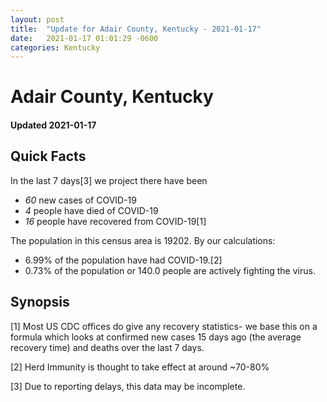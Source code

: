 ```yaml
---
layout: post
title:  "Update for Adair County, Kentucky - 2021-01-17"
date:   2021-01-17 01:01:29 -0600
categories: Kentucky
---
```


# Adair County, Kentucky
#### Updated 2021-01-17

## Quick Facts

In the last 7 days[3] we project there have been
- *60* new cases of COVID-19
- *4* people have died of COVID-19
- *16* people have recovered from COVID-19[1]

The population in this census area is 19202. By our calculations:
- 6.99% of the population have had COVID-19.[2]
- 0.73% of the population or 140.0 people are actively fighting the virus.

## Synopsis




[1] Most US CDC offices do give any recovery statistics- we base this on a formula which looks at confirmed new cases
15 days ago (the average recovery time) and deaths over the last 7 days.

[2] Herd Immunity is thought to take effect at around ~70-80%

[3] Due to reporting delays, this data may be incomplete.
 
    